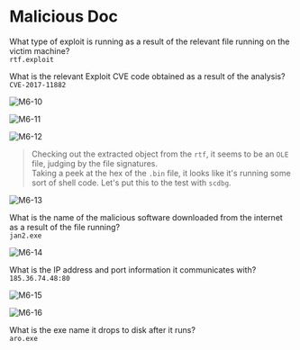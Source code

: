# Malicious Doc

What type of exploit is running as a result of the relevant file running on the victim machine?  
`rtf.exploit`

What is the relevant Exploit CVE code obtained as a result of the analysis?  
`CVE-2017-11882`

![M6-10](https://github.com/acibojbp/LetsDefend/assets/164168280/0fef2b7d-fce8-4eae-8330-0037d640fb51)


![M6-11](https://github.com/acibojbp/LetsDefend/assets/164168280/1a70a822-b129-4ff5-9e6b-3c4c95087eff)

![M6-12](https://github.com/acibojbp/LetsDefend/assets/164168280/12d3c2a0-65a8-4d46-8f93-0e2a91a61914)

> Checking out the extracted object from the `rtf`, it seems to be an `OLE` file, judging by the file signatures.  
> Taking a peek at the hex of the `.bin` file, it looks like it's running some sort of shell code. Let's put this to the test with `scdbg`.

![M6-13](https://github.com/acibojbp/LetsDefend/assets/164168280/e978dd99-da9d-4789-b94e-2baa9968e6ae)

What is the name of the malicious software downloaded from the internet as a result of the file running?  
`jan2.exe`

![M6-14](https://github.com/acibojbp/LetsDefend/assets/164168280/820e7f97-f4bc-40d2-81a0-bee86138ba39)

What is the IP address and port information it communicates with?  
`185.36.74.48:80`

![M6-15](https://github.com/acibojbp/LetsDefend/assets/164168280/f63d56f1-c411-4d1a-bf1f-4cb8bd75b744)

![M6-16](https://github.com/acibojbp/LetsDefend/assets/164168280/b71fe186-817f-4cce-8ef5-0494ee9aa36f)

What is the exe name it drops to disk after it runs?  
`aro.exe`
